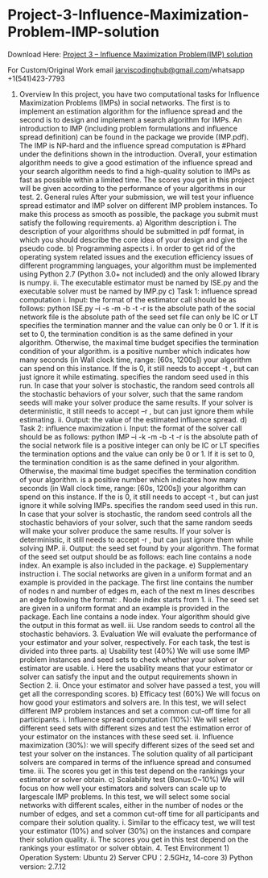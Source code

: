 # Project-3-Influence-Maximization-Problem-IMP-solution

Download Here: [Project 3 – Influence Maximization Problem(IMP) solution](https://jarviscodinghub.com/assignment/project-3-influence-maximization-problemimp-solution/)

For Custom/Original Work email jarviscodinghub@gmail.com/whatsapp +1(541)423-7793

1. Overview In this project, you have two computational tasks for Influence Maximization Problems (IMPs) in social networks. The first is to implement an estimation algorithm for the influence spread and the second is to design and implement a search algorithm for IMPs. An introduction to IMP (including problem formulations and influence spread definition) can be found in the package we provide (IMP.pdf). The IMP is NP-hard and the influence spread computation is #Phard under the definitions shown in the introduction. Overall, your estimation algorithm needs to give a good estimation of the influence spread and your search algorithm needs to find a high-quality solution to IMPs as fast as possible within a limited time. The scores you get in this project will be given according to the performance of your algorithms in our test. 2. General rules After your submission, we will test your influence spread estimator and IMP solver on different IMP problem instances. To make this process as smooth as possible, the package you submit must satisfy the following requirements. a) Algorithm description i. The description of your algorithms should be submitted in pdf format, in which you should describe the core idea of your design and give the pseudo code. b) Programming aspects i. In order to get rid of the operating system related issues and the execution efficiency issues of different programming languages, your algorithm must be implemented using Python 2.7 (Python 3.0+ not included) and the only allowed library is numpy. ii. The executable estimator must be named by ISE.py and the executable solver must be named by IMP.py c) Task 1: influence spread computation i. Input: the format of the estimator call should be as follows: python ISE.py –i -s -m -b -t -r is the absolute path of the social network file is the absolute path of the seed set file can only be IC or LT specifies the termination manner and the value can only be 0 or 1. If it is set to 0, the termination condition is as the same defined in your algorithm. Otherwise, the maximal time budget specifies the termination condition of your algorithm. is a positive number which indicates how many seconds (in Wall clock time, range: [60s, 1200s]) your algorithm can spend on this instance. If the is 0, it still needs to accept -t , but can just ignore it while estimating. specifies the random seed used in this run. In case that your solver is stochastic, the random seed controls all the stochastic behaviors of your solver, such that the same random seeds will make your solver produce the same results. If your solver is deterministic, it still needs to accept –r , but can just ignore them while estimating. ii. Output: the value of the estimated influence spread. d) Task 2: influence maximization i. Input: the format of the solver call should be as follows: python IMP –i -k -m -b -t -r is the absolute path of the social network file is a positive integer can only be IC or LT specifies the termination options and the value can only be 0 or 1. If it is set to 0, the termination condition is as the same defined in your algorithm. Otherwise, the maximal time budget specifies the termination condition of your algorithm. is a positive number which indicates how many seconds
(in Wall clock time, range: [60s, 1200s]) your algorithm can spend on this instance. If the is 0, it still needs to accept -t , but can just ignore it while solving IMPs. specifies the random seed used in this run. In case that your solver is stochastic, the random seed controls all the stochastic behaviors of your solver, such that the same random seeds will make your solver produce the same results. If your solver is deterministic, it still needs to accept -r , but can just ignore them while solving IMP. ii. Output: the seed set found by your algorithm. The format of the seed set output should be as follows: each line contains a node index. An example is also included in the package. e) Supplementary instruction i. The social networks are given in a uniform format and an example is provided in the package. The first line contains the number of nodes n and number of edges m, each of the next m lines describes an edge following the format: . Node index starts from 1. ii. The seed set are given in a uniform format and an example is provided in the package. Each line contains a node index. Your algorithm should give the output in this format as well. iii. Use random seeds to control all the stochastic behaviors. 3. Evaluation We will evaluate the performance of your estimator and your solver, respectively. For each task, the test is divided into three parts. a) Usability test (40%) We will use some IMP problem instances and seed sets to check whether your solver or estimator are usable. i. Here the usability means that your estimator or solver can satisfy the input and the output requirements shown in Section 2. ii. Once your estimator and solver have passed a test, you will get all the corresponding scores.
b) Efficacy test (60%) We will focus on how good your estimators and solvers are. In this test, we will select different IMP problem instances and set a common cut-off time for all participants. i. Influence spread computation (10%): We will select different seed sets with different sizes and test the estimation error of your estimator on the instances with these seed set. ii. Influence maximization (30%): we will specify different sizes of the seed set and test your solver on the instances. The solution quality of all participant solvers are compared in terms of the influence spread and consumed time. iii. The scores you get in this test depend on the rankings your estimator or solver obtain. c) Scalability test (Bonus:0~10%) We will focus on how well your estimators and solvers can scale up to largescale IMP problems. In this test, we will select some social networks with different scales, either in the number of nodes or the number of edges, and set a common cut-off time for all participants and compare their solution quality. i. Similar to the efficacy test, we will test your estimator (10%) and solver (30%) on the instances and compare their solution quality. ii. The scores you get in this test depend on the rankings your estimator or solver obtain. 4. Test Environment 1) Operation System: Ubuntu 2) Server CPU：2.5GHz, 14-core 3) Python version: 2.7.12

